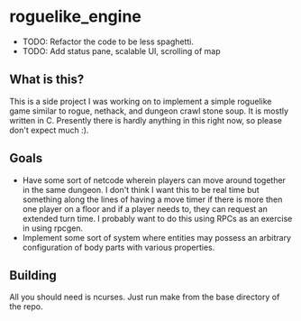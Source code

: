 # roguelike_engine

- TODO: Refactor the code to be less spaghetti.
- TODO: Add status pane, scalable UI, scrolling of map

## What is this?
This is a side project I was working on to implement a simple roguelike game similar to rogue, nethack, and dungeon crawl stone soup. It is mostly written in C. Presently there is hardly anything in this right now, so please don't expect much :).

## Goals
- Have some sort of netcode wherein players can move around together in the same dungeon. I don't think I want this to be real time but 
something along the lines of having a move timer if there is more then one player on a floor and if a player needs to, they can request
an extended turn time. I probably want to do this using RPCs as an exercise in using rpcgen.
- Implement some sort of system where entities may possess an arbitrary configuration of body parts with various properties.

## Building
All you should need is ncurses. Just run make from the base directory of the repo.
